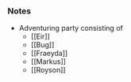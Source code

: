 ### Notes

- Adventuring party consisting of 
	- [[Eir]]
	- [[Bug]]
	- [[Fraeyda]]
	- [[Markus]]
	- [[Royson]]
